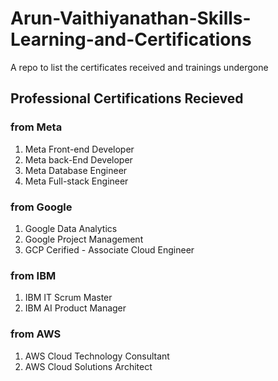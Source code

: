 # Arun-Vaithiyanathan-Skills-Learning-and-Certifications
A repo to list the certificates received and trainings undergone 

<h2>Professional Certifications Recieved </h2>

<h3> from  Meta </h3>

1. Meta Front-end Developer
2. Meta back-End Developer
3. Meta Database Engineer
4. Meta Full-stack Engineer

<h3> from  Google </h3>

1. Google Data Analytics
2. Google Project Management
3. GCP Cerified - Associate Cloud Engineer

<h3> from  IBM </h3>

1. IBM IT Scrum Master
2. IBM AI Product Manager

<h3>from  AWS </h3>

1. AWS Cloud Technology Consultant
2. AWS Cloud Solutions Architect
